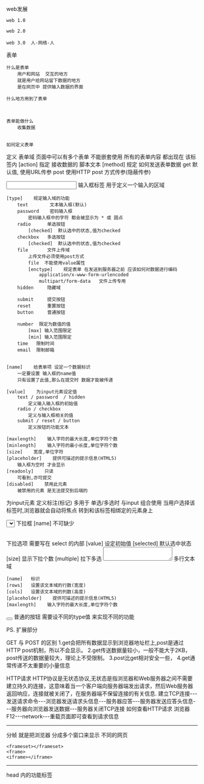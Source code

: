 web发展

    web 1.0 

    web 2.0 

    web 3.0  人-网络-人
        






表单

    什么是表单
        用户和网站  交互的地方
        就是用户给网站留下数据的地方
        是在网页中 提供输入数据的界面

    什么地方用到了表单
        
        

    表单能做什么
        收集数据
        

    如何定义表单

<form></form>    定义 表单域
    页面中可以有多个表单
    不能嵌套使用
    所有的表单内容 都出现在 该标签内
    [action]    指定 接收数据的 脚本文本
    [method]    规定 如何发送表单数据
        get    默认值, 使用URL传参
        post   使用HTTP post 方式传参(隐蔽传参)


<input>    输入框标签
    用于定义一个输入的区域
    
    [type]    规定输入域的功能
        text        文本输入框(默认)
        password    密码输入框
            密码输入框中的字符 都会被显示为 * 或 圆点
        radio      单选按钮
            [checked]  默认选中的状态,值为checked
        checkbox   多选按钮
            [checked]  默认选中的状态,值为checked
        file       文件上传域
            上传文件必须使用post方式
            file  不能使用value属性
            [enctype]    规定表单 在发送到服务器之前 应该如何对数据进行编码
                application/x-www-form-urlencoded
                multipart/form-data   文件上传专用
        hidden     隐藏域

        submit     提交按钮
        reset      重置按钮
        button     普通按钮

        number  限定为数值的值
            [max] 输入范围限定
            [min] 输入范围限定
        time   限制时间
        email  限制邮箱


    [name]    给表单项 设定一个数据标识
        一定要设置 输入框的name值
        只有设置了此值,那么在提交时 数据才能被传递
    
    [value]    为input元素设定值
        text / password  / hidden
            定义输入输入框的初始值
        radio / checkbox
            定义与输入框相关的值
        submit / reset / button
            定义按钮的功能文本
    
    [maxlength]    输入字符的最大长度,单位字符个数
    [minlength]    输入字符的最小长度,单位字符个数
    [size]    宽度,单位字符
    [placeholder]    提供可描述的提示信息(HTML5)
        输入框为空时 才会显示
    [readonly]    只读
        可看到,亦可提交
    [disabled]    禁用此元素
        被禁用的元素 是无法提交到后端的


<label></label>    为input元素 定义标注(标记)
    多用于 单选/多选时  与input 组合使用
    当用户选择该标签时,浏览器就会自动将焦点 转到和该标签相绑定的元素身上

<select></select>  下拉框
    [name]  不可缺少
<option></option>  下拉选项
    需要写在 select 的内部
    [value]  设定初始值
    [selected]  默认选中状态
    [size]   显示下拉个数
    [multiple] 拉下多选

<textarea></textarea>   多行文本域
    [name]   标识
    [rows]   设置该文本域的行数(宽度)
    [cols]   设置该文本域的列数(高度)
    [placeholder]    提供可描述的提示信息(HTML5)
    [maxlength]    输入字符的最大长度,单位字符个数
    

<button></button>   普通的按钮
    需要设不同的type值 来实现不同的功能



PS. 扩展部分

GET 与 POST 的区别
    1.get会把所有数据显示到浏览器地址栏上,post是通过HTTP post机制，所以不会显示。
    2.get传送数据量较小，一般不能大于2KB，post传送的数据量较大，理论上不受限制。
    3.post比get相对安全一些，
    4.get通常传递不太重要的小量信息

HTTP请求
    HTTP协议是无状态协议,无状态是指浏览器和Web服务器之间不需要建立持久的连接，这意味着当一个客户端向服务器端发出请求，然后Web服务器返回响应，连接就被关闭了，在服务器端不保留连接的有关信息.
    建立TCP连接---发送请求命令---浏览器发送请求头信息---服务器应答---服务器发送应答头信息---服务器向浏览器发送数据---服务器关闭TCP连接
    如何查看HTTP请求
    浏览器F12---network---重载页面即可查看到请求信息



---------------------------------

分帧
    就是把浏览器 分成多个窗口来显示 不同的网页

    <frameset></frameset>
    <frame>
    <iframe></iframe>




----------------------------------

head 内的功能标签
